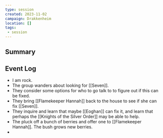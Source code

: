 ```yaml
---
type: session
created: 2023-11-02
campaign: Drakkenheim
location: []
tags:
 - session
---
```



## Summary

## Event Log

- I am rock.
- The group wanders about looking for [[Seven]].
- They consider some options for who to go talk to to figure out if this can be fixed.
- They bring [[Flamekeeper Hannah]] back to the house to see if she can fix [[Seven]].
- They inquire and learn that maybe [[Eoghan]] can fix it, and learn that perhaps the [[Knights of the Silver Order]] may be able to help.
- The pluck off a bunch of berries and offer one to [[Flamekeeper Hannah]]. The bush grows new berries.
- 
